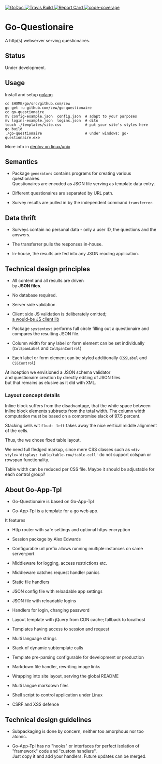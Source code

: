  
 
[ ![GoDoc](http://godoc.org/github.com/zew/go-questionaire?status.svg)          ](https://godoc.org/github.com/zew/go-questionaire) [ ![Travis Build](https://travis-ci.org/zew/go-questionaire.svg?branch=master)  ](https://travis-ci.org/zew/go-questionaire) [ ![Report Card](https://goreportcard.com/badge/github.com/zew/go-questionaire) ](https://goreportcard.com/report/github.com/zew/go-questionaire) [ ![code-coverage](http://gocover.io/_badge/github.com/zew/go-questionaire) ](http://gocover.io/github.com/zew/go-questionaire) 


# Go-Questionaire 

A http(s) webserver serving questionaires.

## Status 

Under development.

## Usage

Install and setup [golang](https://golang.org/doc/install)

    cd $HOME/go/src/github.com/zew
    go get -u github.com/zew/go-questionaire
    cd go-questionaire
    mv config-example.json  config.json  # adapt to your purposes
    mv logins-example.json  logins.json  # dito
    touch ./templates/site.css           # put your site's styles here
    go build
    ./go-questionaire                    # under windows: go-questionaire.exe

More info in [deploy on linux/unix](./static/doc/linux-instructions.md)




## Semantics

* Package `generators` contains programs for creating various questionaires.  
Questionaires are encoded as JSON file serving as template data entry.

* Different questionaires are separated by URL path.

* Survey results are pulled in by the independent command `transferrer`. 

## Data thrift

* Surveys contain no personal data - only a user ID, the questions and the answers.

* The transferrer pulls the responses in-house.

* In-house, the results are fed into any JSON reading application.


## Technical design principles

* All content and all results are driven  
by __JSON files__.

* No database required.

* Server side validation.

* Client side JS validation is deliberately omitted;  
   [a would-be JS client lib](http://www.javascript-coder.com/html-form/form-validation.phtml)


* Package `systemtest` performs full circle filling out a questionaire and compares the 
resulting JSON file.

* Column width for any label or form element can be set individually (`ColSpanLabel` and `ColSpanControl`)

* Each label or form element can be styled additionally (`CSSLabel` and `CSSControl`)


At inception we envisioned a JSON schema validator  
and questionaire creation by directly editing of JSON files  
but that remains as elusive as it did with XML.


### Layout concept details

Inline block suffers from the disadvantage, that 
the white space between inline block elements subtracts from the total width.
The column width computation must be based on a compromise slack of 97.5 percent.

Stacking cells wit `float: left` takes away the nice vertical middle alignment of the cells.

Thus, the we chose fixed table layout.

We need full fledged markup, since mere CSS classes such as `<div style='display: table/table-row/table-cell'` do not support colspan or rowspan functionality. 

Table width can be reduced per CSS file.
Maybe it should be adjustable for each control group?



## About Go-App-Tpl

* Go-Questionaire is based on Go-App-Tpl

* Go-App-Tpl is a template for a go web app.  

It features

  * Http router with safe settings and optional https encryption

  * Session package by Alex Edwards

  * Configurable url prefix allows running multiple instances on same server:port

  * Middleware for logging, access restrictions etc.

  * Middleware catches request handler panics

  * Static file handlers
  
  * JSON config file with reloadable app settings 

  * JSON file with reloadable logins 
  
  * Handlers for login, changing password

  * Layout template with jQuery from CDN cache; fallback to localhost 

  * Templates having access to session and request

  * Multi language strings

  * Stack of dynamic subtemplate calls 
  
  * Template pre-parsing configurable for development or production

  * Markdown file handler, rewriting image links 
  
  * Wrapping into site layout, serving the global README

  * Multi langue markdown files
  
  * Shell script to control application under Linux

  * CSRF and XSS defence

  

## Technical design guidelines

* Subpackaging is done by concern, neither too amorphous nor too atomic. 

* Go-App-Tpl has no "hooks" or interfaces for perfect isolation of "framework" code
and "custom handlers".  
Just copy it and add your handlers. Future updates can be merged.

